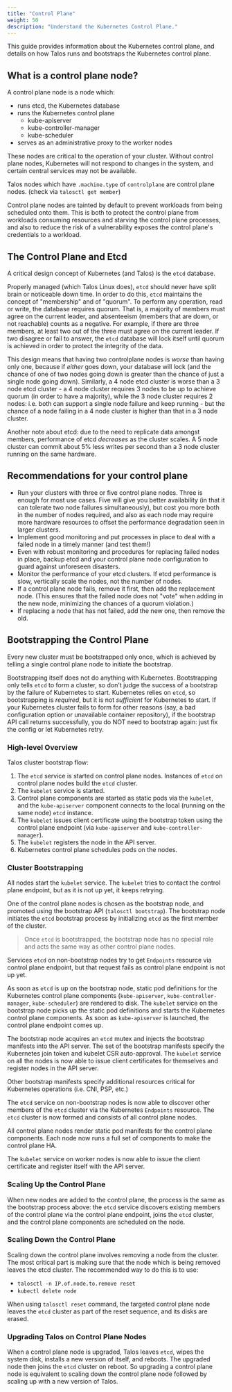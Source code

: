 ```yaml
---
title: "Control Plane"
weight: 50
description: "Understand the Kubernetes Control Plane."
---
```


This guide provides information about the Kubernetes control plane, and details on how Talos runs and bootstraps the Kubernetes control plane.

<!-- markdownlint-disable MD026 -->

## What is a control plane node?

A control plane node is a node which:

- runs etcd, the Kubernetes database
- runs the Kubernetes control plane
  - kube-apiserver
  - kube-controller-manager
  - kube-scheduler
- serves as an administrative proxy to the worker nodes

These nodes are critical to the operation of your cluster.
Without control plane nodes, Kubernetes will not respond to changes in the
system, and certain central services may not be available.

Talos nodes which have `.machine.type` of `controlplane` are control plane nodes.
(check via `talosctl get member`)

Control plane nodes are tainted by default to prevent workloads from being scheduled onto them.
This is both to protect the control plane from workloads consuming resources and starving the control plane processes, and also to reduce the risk of a vulnerability exposes the control plane's credentials to a workload.

## The Control Plane and Etcd

A critical design concept of Kubernetes (and Talos) is the `etcd` database.

Properly managed (which Talos Linux does), `etcd` should never have split brain or noticeable down time.
In order to do this, `etcd` maintains the concept of "membership" and of
"quorum".
To perform any operation, read or write, the database requires
quorum.
That is, a majority of members must agree on the current leader, and absenteeism (members that are down, or not reachable)
counts as a negative.
For example, if there are three members, at least two out
of the three must agree on the current leader.
If two disagree or fail to answer, the `etcd` database will lock itself
until quorum is achieved in order to protect the integrity of
the data.

This design means that having two controlplane nodes  is _worse_ than having only one, because if _either_ goes down, your database will lock (and the chance of one of two nodes going down is greater than the chance of just a single node going down).
Similarly, a 4 node etcd cluster is worse than a 3 node etcd cluster - a 4 node cluster requires 3 nodes to be up to achieve quorum (in order to have a majority), while the 3 node cluster requires 2 nodes:
i.e. both can support a single node failure and keep running - but the chance of a node failing in a 4 node cluster is higher than that in a 3 node cluster.

Another note about etcd: due to the need to replicate data amongst members, performance of etcd _decreases_ as the cluster scales.
A 5 node cluster can commit about 5% less writes per second than a 3 node cluster running on the same hardware.

## Recommendations for your control plane

- Run your clusters with three or five control plane nodes.
  Three is enough for most use cases.
  Five will give you better availability (in that it can tolerate two node failures simultaneously), but cost you more both in the number of nodes required, and also as each node may require more hardware resources to offset the performance degradation seen in larger clusters.
- Implement good monitoring and put processes in place to deal with a failed node in a timely manner (and test them!)
- Even with robust monitoring and procedures for replacing failed nodes in place, backup etcd and your control plane node configuration to guard against unforeseen disasters.
- Monitor the performance of your etcd clusters.
  If etcd performance is slow, vertically scale the nodes, not the number of nodes.
- If a control plane node fails, remove it first, then add the replacement node.
  (This ensures that the failed node does not "vote" when adding in the new node, minimizing the chances of a quorum violation.)
- If replacing a node that has not failed, add the new one, then remove the old.

## Bootstrapping the Control Plane

Every new cluster must be bootstrapped only once, which is achieved by telling a single control plane node to initiate the bootstrap.

Bootstrapping itself does not do anything with Kubernetes.
Bootstrapping only tells `etcd` to form a cluster, so don't judge the success of
a bootstrap by the failure of Kubernetes to start.
Kubernetes relies on `etcd`, so bootstrapping is _required_, but it is not
_sufficient_ for Kubernetes to start.
If your Kubernetes cluster fails to form for other reasons (say, a bad
configuration option or unavailable container repository), if the bootstrap API
call returns successfully, you do NOT need to bootstrap again:
just fix the config or let Kubernetes retry.

### High-level Overview

Talos cluster bootstrap flow:

1. The `etcd` service is started on control plane nodes.
   Instances of `etcd` on control plane nodes build the `etcd` cluster.
2. The `kubelet` service is started.
3. Control plane components are started as static pods via the `kubelet`, and the `kube-apiserver` component connects to the local (running on the same node) `etcd` instance.
4. The `kubelet` issues client certificate using the bootstrap token using the control plane endpoint (via `kube-apiserver` and `kube-controller-manager`).
5. The `kubelet` registers the node in the API server.
6. Kubernetes control plane schedules pods on the nodes.

### Cluster Bootstrapping

All nodes start the `kubelet` service.
The `kubelet` tries to contact the control plane endpoint, but as it is not up yet, it keeps retrying.

One of the control plane nodes is chosen as the bootstrap node, and promoted using the bootstrap API (`talosctl bootstrap`).
The bootstrap node initiates the `etcd` bootstrap process by initializing `etcd` as the first member of the cluster.

> Once `etcd` is bootstrapped, the bootstrap node has no special role and acts the same way as other control plane nodes.

Services `etcd` on non-bootstrap nodes try to get `Endpoints` resource via control plane endpoint, but that request fails as control plane endpoint is not up yet.

As soon as `etcd` is up on the bootstrap node, static pod definitions for the Kubernetes control plane components (`kube-apiserver`, `kube-controller-manager`, `kube-scheduler`) are rendered to disk.
The `kubelet` service on the bootstrap node picks up the static pod definitions and starts the Kubernetes control plane components.
As soon as `kube-apiserver` is launched, the control plane endpoint comes up.

The bootstrap node acquires an `etcd` mutex and injects the bootstrap manifests into the API server.
The set of the bootstrap manifests specify the Kubernetes join token and kubelet CSR auto-approval.
The `kubelet` service on all the nodes is now able to issue client certificates for themselves and register nodes in the API server.

Other bootstrap manifests specify additional resources critical for Kubernetes operations (i.e. CNI, PSP, etc.)

The `etcd` service on non-bootstrap nodes is now able to discover other members of the `etcd` cluster via the Kubernetes `Endpoints` resource.
The `etcd` cluster is now formed and consists of all control plane nodes.

All control plane nodes render static pod manifests for the control plane components.
Each node now runs a full set of components to make the control plane HA.

The `kubelet` service on worker nodes is now able to issue the client certificate and register itself with the API server.

### Scaling Up the Control Plane

When new nodes are added to the control plane, the process is the same as the bootstrap process above: the `etcd` service discovers existing members of the control plane via the
control plane endpoint, joins the `etcd` cluster, and the control plane components are scheduled on the node.

### Scaling Down the Control Plane

Scaling down the control plane involves removing a node from the cluster.
The most critical part is making sure that the node which is being removed leaves the etcd cluster.
The recommended way to do this is to use:

- `talosctl -n IP.of.node.to.remove reset`
- `kubectl delete node`

When using `talosctl reset` command, the targeted control plane node leaves the `etcd` cluster as part of the reset sequence, and its disks are erased.

### Upgrading Talos on Control Plane Nodes

When a control plane node is upgraded, Talos leaves `etcd`, wipes the system disk, installs a new version of itself, and reboots.
The upgraded node then joins the `etcd` cluster on reboot.
So upgrading a control plane node is equivalent to scaling down the control plane node followed by scaling up with a new version of Talos.
